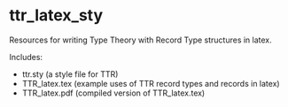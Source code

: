 # ttr_latex_sty
Resources for writing Type Theory with Record Type structures in latex.

Includes: 

* ttr.sty (a style file for TTR)
* TTR_latex.tex (example uses of TTR record types and records in latex)
* TTR_latex.pdf (compiled version of TTR_latex.tex)
